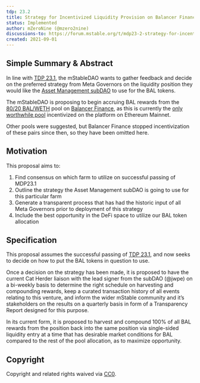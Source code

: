 ```yaml
---
tdp: 23.2
title: Strategy for Incentivized Liquidity Provision on Balancer Finance
status: Implemented
author: mZeroNine (@mzero2nine)
discussions-to: https://forum.mstable.org/t/mdp23-2-strategy-for-incentivized-liquidity-provision-on-balancer-finance/598
created: 2021-09-01
---
```


## Simple Summary & Abstract

In line with [TDP 23.1](tdp-23.1.md), the mStableDAO wants to gather feedback and decide on the preferred strategy from Meta Governors on the liquidity position they would like the [Asset Management subDAO](https://etherscan.io/address/0x67905d3e4fec0c85dce68195f66dc8eb32f59179) to use for the BAL tokens.

The mStableDAO is proposing to begin accruing BAL rewards from the [80/20 BAL/WETH](https://app.balancer.fi/#/pool/0x5c6ee304399dbdb9c8ef030ab642b10820db8f56000200000000000000000014) pool on [Balancer Finance](https://balancer.fi/), as this is currently the [only worthwhile pool](https://app.balancer.fi/#/) incentivized on the platform on Ethereum Mainnet.

Other pools were suggested, but Balancer Finance stopped incentivization of these pairs since then, so they have been omitted here.

## Motivation

This proposal aims to:

1) Find consensus on which farm to utilize on successful passing of MDP23.1
2) Outline the strategy the Asset Management subDAO is going to use for this particular farm
3) Generate a transparent process that has had the historic input of all Meta Governors prior to deployment of this strategy
4) Include the best opportunity in the DeFi space to utilize our BAL token allocation

## Specification

This proposal assumes the successful passing of [TDP 23.1](tdp-23.1.md), and now seeks to decide on how to put the BAL tokens in question to use.

Once a decision on the strategy has been made, it is proposed to have the current Cat Herder liaison with the lead signer from the subDAO (@jwpe) on a bi-weekly basis to determine the right schedule on harvesting and compounding rewards, keep a curated transaction history of all events relating to this venture, and inform the wider mStable community and it’s stakeholders on the results on a quarterly basis in form of a Transparency Report designed for this purpose.

In its current form, it is proposed to harvest and compound 100% of all BAL rewards from the position back into the same position via single-sided liquidity entry at a time that has desirable market conditions for BAL compared to the rest of the pool allocation, as to maximize opportunity.

## Copyright

Copyright and related rights waived via [CC0](https://creativecommons.org/publicdomain/zero/1.0/).